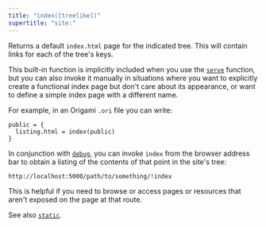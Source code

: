```yaml
---
title: "index([treelike])"
supertitle: "site:"
---
```


Returns a default `index.html` page for the indicated tree. This will contain links for each of the tree's keys.

This built-in function is implicitly included when you use the [`serve`](/builtins/dev/serve.html) function, but you can also invoke it manually in situations where you want to explicitly create a functional index page but don't care about its appearance, or want to define a simple index page with a different name.

For example, in an Origami `.ori` file you can write:

```
public = {
  listing.html = index(public)
}
```

In conjunction with [`debug`](/builtins/dev/debug.html), you can invoke `index` from the browser address bar to obtain a listing of the contents of that point in the site's tree:

```
http://localhost:5000/path/to/something/!index
```

This is helpful if you need to browse or access pages or resources that aren't exposed on the page at that route.

See also [`static`](static.html).
